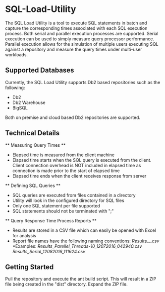 # SQL-Load-Utility
The SQL Load Utility is a tool to execute SQL statements in batch and capture the corresponding times associated with each SQL execution process.  Both serial and parallel execution processes are supported.  Serial execution can be used to simply measure query processor performance.  Parallel execution allows for the simulation of multiple users executing SQL against a repository and measure the query times under multi-user workloads.



## Supported Databases
Currently, the SQL Load Utility supports Db2 based repositories such as the following:
* Db2
* Db2 Warehouse
* BigSQL

Both on premise and cloud based Db2 repositories are supported.

## Technical Details
** Measuring Query Times **
* Elapsed time is measured from the client machine
* Elapsed time starts when the SQL query is executed from the client.  Client connection overhead is NOT included in elapsed time as connection is made prior to the start of elapsed time
* Elapsed time ends when the client receives response from server

** Defining SQL Queries **
 * SQL queries are executed from files contained in a directory
 * Utility will look in the configured directory for SQL files
 * Only one SQL statement per file supported
 * SQL statements should not be terminated with ";"
 
 ** Query Response Time Process Reports **
 * Results are stored in a CSV file which can easily be opened with Excel for analysis
 * Report file names have the following naming conventions:
 	*Results_<Serial or Parallel>_<Threads Used>_<Date>_<Time>.csv*
 	*Examples:
 		*Results_Parellel_Threads-10_12072016_042940.csv*
 		*Results_Serial_12082016_111624.csv*
 


## Getting Started
Pull the repository and execute the ant build script.  This will result in a ZIP file being created in the "dist" directory.  Expand the ZIP file.


 